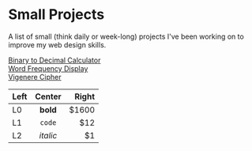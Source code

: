 <h1>Small Projects</h1>
<p>A list of small (think daily or week-long) projects I've been working on to improve my web design skills.</p>
<a href="https://tangyubei.github.io/bin2dec/">Binary to Decimal Calculator</a><br>
<a href="https://tangyubei.github.io/wordfreq/">Word Frequency Display</a><br>
<a href="https://tangyubei.github.io/VigenereCipher/">Vigenere Cipher</a>

| Left |  Center  | Right |
|:-----|:--------:|------:|
| L0   | **bold** | $1600 |
| L1   |  `code`  |   $12 |
| L2   | _italic_ |    $1 |
